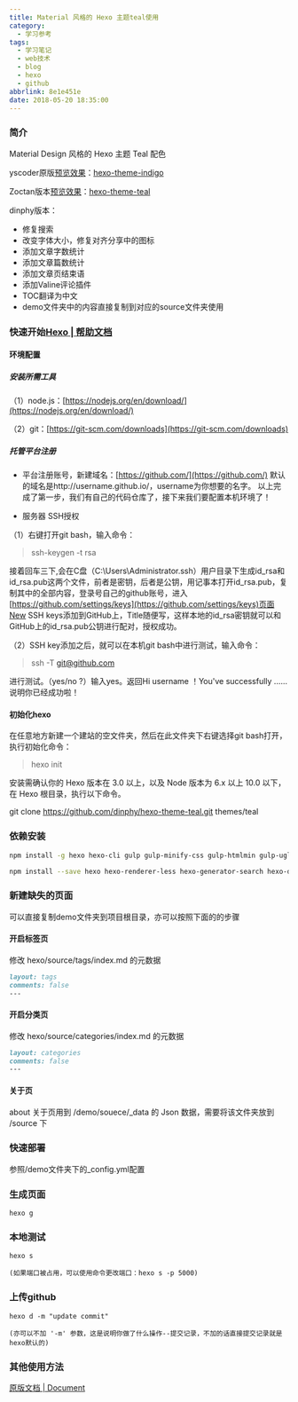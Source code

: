 ```yaml
---
title: Material 风格的 Hexo 主题teal使用
category:
  - 学习参考
tags:
  - 学习笔记
  - web技术
  - blog
  - hexo
  - github
abbrlink: 8e1e451e
date: 2018-05-20 18:35:00
---
```


### 简介

Material Design 风格的 Hexo 主题 Teal 配色

yscoder原版[预览效果](https://yscoder.github.io)：[hexo-theme-indigo](https://github.com/yscoder/hexo-theme-indigo) 

Zoctan版本[预览效果](https://hexo-theme-teal.herokuapp.com/)：[hexo-theme-teal](https://github.com/Zoctan/hexo-theme-teal) 

dinphy版本：

- 修复搜索
- 改变字体大小，修复对齐分享中的图标
- 添加文章字数统计
- 添加文章篇数统计
- 添加文章页结束语
- 添加Valine评论插件
- TOC翻译为中文
- demo文件夹中的内容直接复制到对应的source文件夹使用

### 快速开始[Hexo | 帮助文档](https://hexo.io/zh-cn/docs/)

#### 环境配置

##### 安装所需工具

（1）node.js：[https://nodejs.org/en/download/](https://nodejs.org/en/download/)

（2）git：[https://git-scm.com/downloads](https://git-scm.com/downloads)

##### 托管平台注册

- 平台注册账号，新建域名：[https://github.com/](https://github.com/)
默认的域名是http://username.github.io/，username为你想要的名字。
以上完成了第一步，我们有自己的代码仓库了，接下来我们要配置本机环境了！

- 服务器 SSH授权

（1）右键打开git bash，输入命令：

>ssh-keygen -t rsa

接着回车三下,会在C盘（C:\Users\Administrator\.ssh）用户目录下生成id_rsa和id_rsa.pub这两个文件，前者是密钥，后者是公钥，用记事本打开id_rsa.pub，复制其中的全部内容，登录号自己的github账号，进入[https://github.com/settings/keys](https://github.com/settings/keys)页面New SSH keys添加到GitHub上，Title随便写，这样本地的id_rsa密钥就可以和GitHub上的id_rsa.pub公钥进行配对，授权成功。

（2）SSH key添加之后，就可以在本机git bash中进行测试，输入命令：

>ssh -T git@github.com 

进行测试。（yes/no ?）输入yes。返回Hi username ！You've successfully ......说明你已经成功啦！

#### 初始化hexo

在任意地方新建一个建站的空文件夹，然后在此文件夹下右键选择git bash打开，执行初始化命令：

>hexo init

安装需确认你的 Hexo 版本在 3.0 以上，以及 Node 版本为 6.x 以上 10.0 以下，在 Hexo 根目录，执行以下命令。

git clone https://github.com/dinphy/hexo-theme-teal.git themes/teal

### 依赖安装

```bash
npm install -g hexo hexo-cli gulp gulp-minify-css gulp-htmlmin gulp-uglify gulp-clean-css babel-cli gulp-babel babel-preset-env
```

```bash
npm install --save hexo hexo-renderer-less hexo-generator-search hexo-deployer-git hexo-wordcount hexo-helper-qrcode hexo-generator-json-content hexo-generator-feed
```

### 新建缺失的页面

可以直接复制demo文件夹到项目根目录，亦可以按照下面的的步骤

#### 开启标签页

修改 hexo/source/tags/index.md 的元数据

```markdown
layout: tags
comments: false
---
```

#### 开启分类页

修改 hexo/source/categories/index.md 的元数据

```markdown
layout: categories
comments: false
---
```

#### 关于页

about 关于页用到 /demo/souece/_data 的 Json 数据，需要将该文件夹放到 /source 下

### 快速部署

参照/demo文件夹下的_config.yml配置

### 生成页面

	hexo g
	
### 本地测试

	hexo s
	
	(如果端口被占用，可以使用命令更改端口：hexo s -p 5000)
	
### 上传github

	hexo d -m "update commit"
	
	(亦可以不加 '-m' 参数，这是说明你做了什么操作--提交记录，不加的话直接提交记录就是hexo默认的)

### 其他使用方法

[原版文档 | Document](https://github.com/yscoder/hexo-theme-indigo/wiki)
